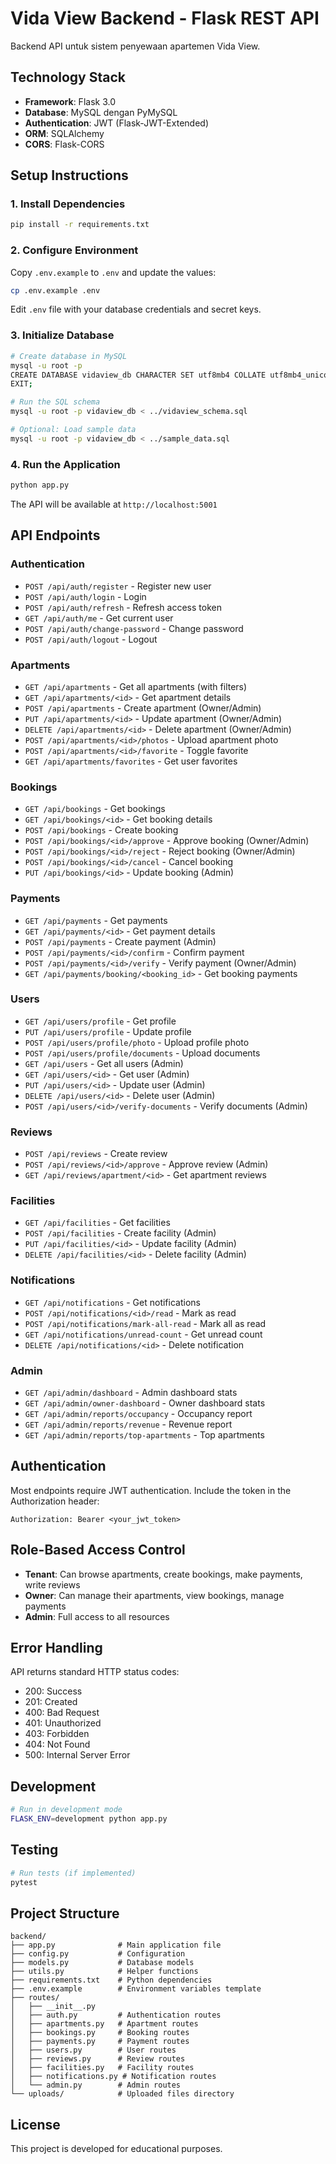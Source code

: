 # Vida View Backend - Flask REST API

Backend API untuk sistem penyewaan apartemen Vida View.

## Technology Stack

- **Framework**: Flask 3.0
- **Database**: MySQL dengan PyMySQL
- **Authentication**: JWT (Flask-JWT-Extended)
- **ORM**: SQLAlchemy
- **CORS**: Flask-CORS

## Setup Instructions

### 1. Install Dependencies

```bash
pip install -r requirements.txt
```

### 2. Configure Environment

Copy `.env.example` to `.env` and update the values:

```bash
cp .env.example .env
```

Edit `.env` file with your database credentials and secret keys.

### 3. Initialize Database

```bash
# Create database in MySQL
mysql -u root -p
CREATE DATABASE vidaview_db CHARACTER SET utf8mb4 COLLATE utf8mb4_unicode_ci;
EXIT;

# Run the SQL schema
mysql -u root -p vidaview_db < ../vidaview_schema.sql

# Optional: Load sample data
mysql -u root -p vidaview_db < ../sample_data.sql
```

### 4. Run the Application

```bash
python app.py
```

The API will be available at `http://localhost:5001`

## API Endpoints

### Authentication
- `POST /api/auth/register` - Register new user
- `POST /api/auth/login` - Login
- `POST /api/auth/refresh` - Refresh access token
- `GET /api/auth/me` - Get current user
- `POST /api/auth/change-password` - Change password
- `POST /api/auth/logout` - Logout

### Apartments
- `GET /api/apartments` - Get all apartments (with filters)
- `GET /api/apartments/<id>` - Get apartment details
- `POST /api/apartments` - Create apartment (Owner/Admin)
- `PUT /api/apartments/<id>` - Update apartment (Owner/Admin)
- `DELETE /api/apartments/<id>` - Delete apartment (Owner/Admin)
- `POST /api/apartments/<id>/photos` - Upload apartment photo
- `POST /api/apartments/<id>/favorite` - Toggle favorite
- `GET /api/apartments/favorites` - Get user favorites

### Bookings
- `GET /api/bookings` - Get bookings
- `GET /api/bookings/<id>` - Get booking details
- `POST /api/bookings` - Create booking
- `POST /api/bookings/<id>/approve` - Approve booking (Owner/Admin)
- `POST /api/bookings/<id>/reject` - Reject booking (Owner/Admin)
- `POST /api/bookings/<id>/cancel` - Cancel booking
- `PUT /api/bookings/<id>` - Update booking (Admin)

### Payments
- `GET /api/payments` - Get payments
- `GET /api/payments/<id>` - Get payment details
- `POST /api/payments` - Create payment (Admin)
- `POST /api/payments/<id>/confirm` - Confirm payment
- `POST /api/payments/<id>/verify` - Verify payment (Owner/Admin)
- `GET /api/payments/booking/<booking_id>` - Get booking payments

### Users
- `GET /api/users/profile` - Get profile
- `PUT /api/users/profile` - Update profile
- `POST /api/users/profile/photo` - Upload profile photo
- `POST /api/users/profile/documents` - Upload documents
- `GET /api/users` - Get all users (Admin)
- `GET /api/users/<id>` - Get user (Admin)
- `PUT /api/users/<id>` - Update user (Admin)
- `DELETE /api/users/<id>` - Delete user (Admin)
- `POST /api/users/<id>/verify-documents` - Verify documents (Admin)

### Reviews
- `POST /api/reviews` - Create review
- `POST /api/reviews/<id>/approve` - Approve review (Admin)
- `GET /api/reviews/apartment/<id>` - Get apartment reviews

### Facilities
- `GET /api/facilities` - Get facilities
- `POST /api/facilities` - Create facility (Admin)
- `PUT /api/facilities/<id>` - Update facility (Admin)
- `DELETE /api/facilities/<id>` - Delete facility (Admin)

### Notifications
- `GET /api/notifications` - Get notifications
- `POST /api/notifications/<id>/read` - Mark as read
- `POST /api/notifications/mark-all-read` - Mark all as read
- `GET /api/notifications/unread-count` - Get unread count
- `DELETE /api/notifications/<id>` - Delete notification

### Admin
- `GET /api/admin/dashboard` - Admin dashboard stats
- `GET /api/admin/owner-dashboard` - Owner dashboard stats
- `GET /api/admin/reports/occupancy` - Occupancy report
- `GET /api/admin/reports/revenue` - Revenue report
- `GET /api/admin/reports/top-apartments` - Top apartments

## Authentication

Most endpoints require JWT authentication. Include the token in the Authorization header:

```
Authorization: Bearer <your_jwt_token>
```

## Role-Based Access Control

- **Tenant**: Can browse apartments, create bookings, make payments, write reviews
- **Owner**: Can manage their apartments, view bookings, manage payments
- **Admin**: Full access to all resources

## Error Handling

API returns standard HTTP status codes:
- 200: Success
- 201: Created
- 400: Bad Request
- 401: Unauthorized
- 403: Forbidden
- 404: Not Found
- 500: Internal Server Error

## Development

```bash
# Run in development mode
FLASK_ENV=development python app.py
```

## Testing

```bash
# Run tests (if implemented)
pytest
```

## Project Structure

```
backend/
├── app.py              # Main application file
├── config.py           # Configuration
├── models.py           # Database models
├── utils.py            # Helper functions
├── requirements.txt    # Python dependencies
├── .env.example        # Environment variables template
├── routes/
│   ├── __init__.py
│   ├── auth.py         # Authentication routes
│   ├── apartments.py   # Apartment routes
│   ├── bookings.py     # Booking routes
│   ├── payments.py     # Payment routes
│   ├── users.py        # User routes
│   ├── reviews.py      # Review routes
│   ├── facilities.py   # Facility routes
│   ├── notifications.py # Notification routes
│   └── admin.py        # Admin routes
└── uploads/            # Uploaded files directory
```

## License

This project is developed for educational purposes.